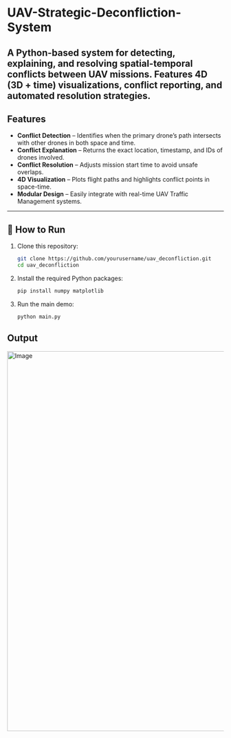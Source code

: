 # UAV-Strategic-Deconfliction-System
A Python-based system for detecting, explaining, and resolving spatial-temporal conflicts between UAV missions. Features 4D (3D + time) visualizations, conflict reporting, and automated resolution strategies.
---

## Features
- **Conflict Detection** – Identifies when the primary drone’s path intersects with other drones in both space and time.
- **Conflict Explanation** – Returns the exact location, timestamp, and IDs of drones involved.
- **Conflict Resolution** – Adjusts mission start time to avoid unsafe overlaps.
- **4D Visualization** – Plots flight paths and highlights conflict points in space-time.
- **Modular Design** – Easily integrate with real-time UAV Traffic Management systems.

---

## 🚀 How to Run
1. Clone this repository:
   ```bash
   git clone https://github.com/yourusername/uav_deconfliction.git
   cd uav_deconfliction
2. Install the required Python packages:
   ```bash
   pip install numpy matplotlib
3. Run the main demo:
   ```bash
   python main.py

## Output
<img width="1087" height="883" alt="Image" src="https://github.com/user-attachments/assets/7db31133-690b-4193-9a8e-718d80860b8b" />
